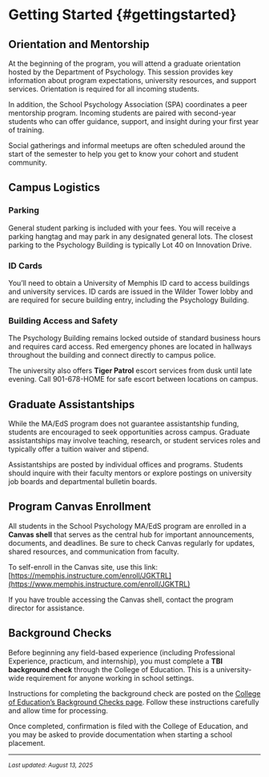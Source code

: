 # Getting Started {#gettingstarted}

## Orientation and Mentorship

At the beginning of the program, you will attend a graduate orientation hosted by the Department of Psychology. This session provides key information about program expectations, university resources, and support services. Orientation is required for all incoming students.

In addition, the School Psychology Association (SPA) coordinates a peer mentorship program. Incoming students are paired with second-year students who can offer guidance, support, and insight during your first year of training.

Social gatherings and informal meetups are often scheduled around the start of the semester to help you get to know your cohort and student community.

## Campus Logistics

### Parking  
General student parking is included with your fees. You will receive a parking hangtag and may park in any designated general lots. The closest parking to the Psychology Building is typically Lot 40 on Innovation Drive.

### ID Cards  
You’ll need to obtain a University of Memphis ID card to access buildings and university services. ID cards are issued in the Wilder Tower lobby and are required for secure building entry, including the Psychology Building.

### Building Access and Safety  
The Psychology Building remains locked outside of standard business hours and requires card access. Red emergency phones are located in hallways throughout the building and connect directly to campus police.

The university also offers **Tiger Patrol** escort services from dusk until late evening. Call 901-678-HOME for safe escort between locations on campus.

## Graduate Assistantships

While the MA/EdS program does not guarantee assistantship funding, students are encouraged to seek opportunities across campus. Graduate assistantships may involve teaching, research, or student services roles and typically offer a tuition waiver and stipend.

Assistantships are posted by individual offices and programs. Students should inquire with their faculty mentors or explore postings on university job boards and departmental bulletin boards.

## Program Canvas Enrollment

All students in the School Psychology MA/EdS program are enrolled in a **Canvas shell** that serves as the central hub for important announcements, documents, and deadlines. Be sure to check Canvas regularly for updates, shared resources, and communication from faculty.

To self-enroll in the Canvas site, use this link: [https://memphis.instructure.com/enroll/JGKTRL](https://www.memphis.instructure.com/enroll/JGKTRL)

If you have trouble accessing the Canvas shell, contact the program director for assistance.

## Background Checks

Before beginning any field-based experience (including Professional Experience, practicum, and internship), you must complete a **TBI background check** through the College of Education. This is a university-wide requirement for anyone working in school settings.

Instructions for completing the background check are posted on the [College of Education’s Background Checks page](https://www.memphis.edu/tep/clinical/background-checks.php). Follow these instructions carefully and allow time for processing.

Once completed, confirmation is filed with the College of Education, and you may be asked to provide documentation when starting a school placement.

***
<small>*Last updated: August 13, 2025*</small>
